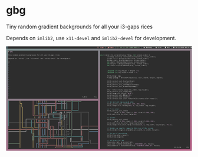 # gbg

Tiny random gradient backgrounds for all your i3-gaps rices

Depends on `imlib2`, use `x11-devel` and `imlib2-devel` for development.

![screenshot.png](screenshot.png)
